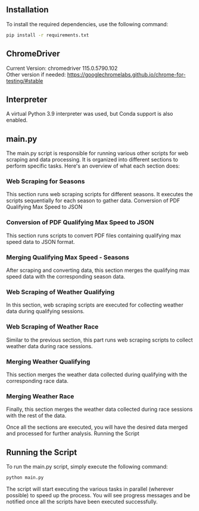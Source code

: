 ## Installation
To install the required dependencies, use the following command:

```bash
pip install -r requirements.txt
```


## ChromeDriver
Current Version: chromedriver 115.0.5790.102  
Other version if needed:
https://googlechromelabs.github.io/chrome-for-testing/#stable

## Interpreter
A virtual Python 3.9 interpreter was used, but Conda support is also enabled.


## main.py

The main.py script is responsible for running various other scripts for web scraping and data processing. It is organized into different sections to perform specific tasks. Here's an overview of what each section does:


### Web Scraping for Seasons
This section runs web scraping scripts for different seasons. It executes the scripts sequentially for each season to gather data.
Conversion of PDF Qualifying Max Speed to JSON

### Conversion of PDF Qualifying Max Speed to JSON
This section runs scripts to convert PDF files containing qualifying max speed data to JSON format.


### Merging Qualifying Max Speed - Seasons
After scraping and converting data, this section merges the qualifying max speed data with the corresponding season data.


### Web Scraping of Weather Qualifying
In this section, web scraping scripts are executed for collecting weather data during qualifying sessions.


### Web Scraping of Weather Race
Similar to the previous section, this part runs web scraping scripts to collect weather data during race sessions.


### Merging Weather Qualifying
This section merges the weather data collected during qualifying with the corresponding race data.


### Merging Weather Race
Finally, this section merges the weather data collected during race sessions with the rest of the data.

Once all the sections are executed, you will have the desired data merged and processed for further analysis.
Running the Script

## Running the Script
To run the main.py script, simply execute the following command:

```bash
python main.py
```
The script will start executing the various tasks in parallel (wherever possible) to speed up the process. You will see progress messages and be notified once all the scripts have been executed successfully.

